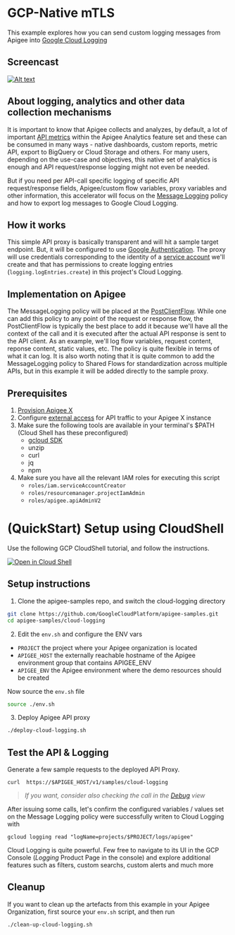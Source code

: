 # GCP-Native mTLS

This example explores how you can send custom logging messages from Apigee into [Google Cloud Logging](https://cloud.google.com/logging/docs/overview)

## Screencast

[![Alt text](https://img.youtube.com/vi/p-ZbUExQgzw/0.jpg)](https://www.youtube.com/watch?v=p-ZbUExQgzw)

## About logging, analytics and other data collection mechanisms

It is important to know that Apigee collects and analyzes, by default, a lot of important [API metrics](https://cloud.google.com/apigee/docs/api-platform/analytics/analytics-services-overview#what-kind-of-data-is-collected-and-analyzed) within the Apigee Analytics feature set and these can be consumed in many ways - native dashboards, custom reports, metric API, export to BigQuery or Cloud Storage and others. For many users, depending on the use-case and objectives, this native set of analytics is enough and API request/response logging might not even be needed.

But if you need per API-call specific logging of specific API request/response fields, Apigee/custom flow variables, proxy variables and other information, this accelerator will focus on the [Message Logging](https://cloud.google.com/apigee/docs/api-platform/reference/policies/message-logging-policy) policy and how to export log messages to Google Cloud Logging.

## How it works

This simple API proxy is basically transparent and will hit a sample target endpoint. But, it will be configured to use [Google Authentication](https://cloud.google.com/apigee/docs/api-platform/security/google-auth/overview). The proxy will use credentials corresponding to the identity of a [service account](https://cloud.google.com/iam/docs/understanding-service-accounts) we'll create and that has permissions to create logging entries (`logging.logEntries.create`) in this project's Cloud Logging. 

## Implementation on Apigee 

The MessageLogging policy will be placed at the [PostClientFlow](https://cloud.google.com/apigee/docs/api-platform/fundamentals/what-are-flows#designingflowexecutionsequence-havingcodeexecuteaftertheclientreceivesyourproxysresponsewithapostclientflow). While one can add this policy to any point of the request or response flow, the PostClientFlow is typically the best place to add it because we'll have all the context of the call and it is executed after the actual API response is sent to the API client. 
As an example, we'll log flow variables, request content, reponse content, static values, etc. The policy is quite flexible in terms of what it can log.
It is also worth noting that it is quite common to add the MessageLogging policy to Shared Flows for standardization across multiple APIs, but in this example it will be added directly to the sample proxy.

## Prerequisites
1. [Provision Apigee X](https://cloud.google.com/apigee/docs/api-platform/get-started/provisioning-intro)
2. Configure [external access](https://cloud.google.com/apigee/docs/api-platform/get-started/configure-routing#external-access) for API traffic to your Apigee X instance
3. Make sure the following tools are available in your terminal's $PATH (Cloud Shell has these preconfigured)
    * [gcloud SDK](https://cloud.google.com/sdk/docs/install)
    * unzip
    * curl
    * jq
    * npm
4. Make sure you have all the relevant IAM roles for executing this script
    * `roles/iam.serviceAccountCreator`
    * `roles/resourcemanager.projectIamAdmin`
    * `roles/apigee.apiAdminV2`

# (QuickStart) Setup using CloudShell

Use the following GCP CloudShell tutorial, and follow the instructions.

[![Open in Cloud Shell](https://gstatic.com/cloudssh/images/open-btn.png)](https://ssh.cloud.google.com/cloudshell/open?cloudshell_git_repo=https://github.com/GoogleCloudPlatform/apigee-samples&cloudshell_git_branch=main&cloudshell_workspace=.&cloudshell_tutorial=cloud-logging/docs/cloudshell-tutorial.md)

## Setup instructions

1. Clone the apigee-samples repo, and switch the cloud-logging directory


```bash
git clone https://github.com/GoogleCloudPlatform/apigee-samples.git
cd apigee-samples/cloud-logging
```

2. Edit the `env.sh` and configure the ENV vars

* `PROJECT` the project where your Apigee organization is located
* `APIGEE_HOST` the externally reachable hostname of the Apigee environment group that contains APIGEE_ENV
* `APIGEE_ENV` the Apigee environment where the demo resources should be created

Now source the `env.sh` file

```bash
source ./env.sh
```

3. Deploy Apigee API proxy

```bash
./deploy-cloud-logging.sh
```

## Test the API & Logging

Generate a few sample requests to the deployed API Proxy.

```
curl  https://$APIGEE_HOST/v1/samples/cloud-logging
```
> _If you want, consider also checking the call in the [Debug](https://cloud.google.com/apigee/docs/api-platform/debug/trace) view_

After issuing some calls, let's confirm the configured variables / values set on the Message Logging policy were successfully writen to Cloud Logging with 

```
gcloud logging read "logName=projects/$PROJECT/logs/apigee"
```

Cloud Logging is quite powerful. Few free to navigate to its UI in the GCP Console (_Logging_ Product Page in the console) and explore additional features such as filters, custom searchs, custom alerts and much more

## Cleanup

If you want to clean up the artefacts from this example in your Apigee Organization, first source your `env.sh` script, and then run

```bash
./clean-up-cloud-logging.sh
```